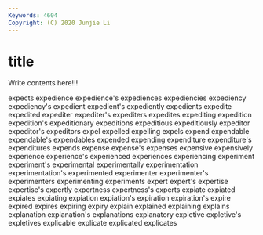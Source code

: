 ```yaml
---
Keywords: 4604
Copyright: (C) 2020 Junjie Li
---
```


# title

Write contents here!!!
 
expects 
expedience 
expedience's 
expediences 
expediencies 
expediency 
expediency's
expedient 
expedient's 
expediently 
expedients 
expedite 
expedited 
expediter 
expediter's 
expediters 
expedites
expediting 
expedition 
expedition's 
expeditionary 
expeditions 
expeditious 
expeditiously 
expeditor 
expeditor's 
expeditors
expel 
expelled 
expelling 
expels 
expend 
expendable 
expendable's 
expendables 
expended 
expending
expenditure 
expenditure's 
expenditures 
expends 
expense 
expense's 
expenses 
expensive 
expensively 
experience
experience's 
experienced 
experiences 
experiencing 
experiment 
experiment's 
experimental 
experimentally 
experimentation 
experimentation's
experimented 
experimenter 
experimenter's 
experimenters 
experimenting 
experiments 
expert 
expert's 
expertise 
expertise's
expertly 
expertness 
expertness's 
experts 
expiate 
expiated 
expiates 
expiating 
expiation 
expiation's
expiration 
expiration's 
expire 
expired 
expires 
expiring 
expiry 
explain 
explained 
explaining
explains 
explanation 
explanation's 
explanations 
explanatory 
expletive 
expletive's 
expletives 
explicable 
explicate
explicated 
explicates 
